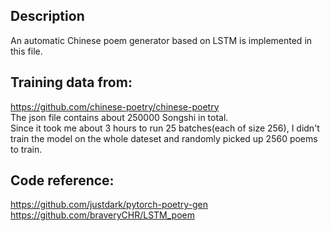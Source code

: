 ## Description   
An automatic Chinese poem generator based on LSTM is implemented in this file.   
   
## Training data from:   
https://github.com/chinese-poetry/chinese-poetry   
The json file contains about 250000 Songshi in total.   
Since it took me about 3 hours to run 25 batches(each of size 256), I didn't train the model on the whole dateset and randomly picked up 2560 poems to train.   
   
##   Code reference:   
https://github.com/justdark/pytorch-poetry-gen   
https://github.com/braveryCHR/LSTM_poem
